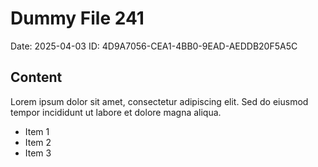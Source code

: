# Dummy File 241

Date: 2025-04-03
ID: 4D9A7056-CEA1-4BB0-9EAD-AEDDB20F5A5C

## Content

Lorem ipsum dolor sit amet, consectetur adipiscing elit.
Sed do eiusmod tempor incididunt ut labore et dolore magna aliqua.

* Item 1
* Item 2
* Item 3
